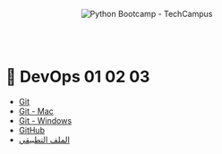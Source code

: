    
<p align="center">
    <img width="auto" height="auto" src="https://techcampus.com/images/python_bootcamp.jpg" alt="Python Bootcamp - TechCampus" /> 
  
</p>

</br></br>
  # 🐍 DevOps 01 02 03
  



* [Git](https://git-scm.com/) 
* [Git - Mac](http://git-scm.com/download/mac) 
* [Git - Windows](https://gitforwindows.org/) 
* [GitHub](http://www.github.com/) 
* [الملف التطبيقي](https://techcampus.com/bootcamp_files/html_demo.zip) 

</br></br>


